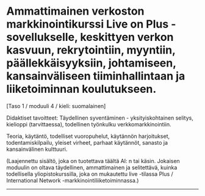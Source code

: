 # Ammattimainen verkoston markkinointikurssi Live on Plus -sovellukselle, keskittyen verkon kasvuun, rekrytointiin, myyntiin, päällekkäisyyksiin, johtamiseen, kansainväliseen tiiminhallintaan ja liiketoiminnan koulutukseen.


[Taso 1 / moduuli 4 / kieli: suomalainen]

Didaktiset tavoitteet: Täydellinen syventäminen - yksityiskohtainen selitys, kielioppi (tarvittaessa), todellinen työnkulku verkkomarkkinointiin.

Teoria, käytäntö, todelliset vuoropuhelut, käytännön harjoitukset, todentamiskilpailu, yleiset virheet, parhaat käytännöt, sanasto ja kansainvälinen kulttuuri.


(Laajennettu sisältö, joka on tuotettava täältä AI: n tai käsin. Jokaisen moduulin on oltava täydellinen, ammattimainen ja selitettävä, kuinka todellisella yliopistokurssilla, joka on mukautettu live -tilassa Plus / International Network -markkinointiliiketoiminnassa.)

---